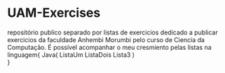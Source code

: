 # UAM-Exercises
repositório publico separado por listas de exercicios dedicado a publicar exercicios da faculdade Anhembi Morumbi pelo curso de Ciencia da Computação.
É possível acompanhar o meu cresmiento pelas listas na linguagem{
  Java(
    ListaUm
    ListaDois
    Lista3
  )  
}

